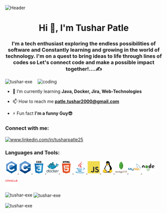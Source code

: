 
![Header](./headerr.png)

<h1 align="center">Hi 👋, I'm Tushar Patle</h1>
<h3 align="center">I'm a tech enthusiast exploring the endless possibilities of software and Constantly learning and growing in the world of technology. I'm on a quest to bring ideas to life through lines of codes so Let's connect code and make a possible impact together!....✍️</h3>

<img align="right" alt="coding" width="400" src="https://i.pinimg.com/originals/b7/93/ae/b793aebd01b9271b999d03dfaf76be21.gif">

<p align="left"> <img src="https://komarev.com/ghpvc/?username=tushar-exe&label=Profile%20views&color=0e75b6&style=flat" alt="tushar-exe" /> </p>

- 🌱 I’m currently learning **Java, Docker, Jira, Web-Technologies**

- 📫 How to reach me **patle.tushar2000@gmail.com**

- ⚡ Fun fact **I'm a funny Guy😎**

<h3 align="left">Connect with me:</h3>
<p align="left">
<a href="https://linkedin.com/in/www.linkedin.com/in/tusharpatle25" target="blank"><img align="center" src="https://raw.githubusercontent.com/rahuldkjain/github-profile-readme-generator/master/src/images/icons/Social/linked-in-alt.svg" alt="www.linkedin.com/in/tusharpatle25" height="30" width="40" /></a>
</p>

<h3 align="left">Languages and Tools:</h3>
<p align="left"> <a href="https://www.cprogramming.com/" target="_blank" rel="noreferrer"> <img src="https://raw.githubusercontent.com/devicons/devicon/master/icons/c/c-original.svg" alt="c" width="40" height="40"/> </a> <a href="https://www.w3schools.com/cpp/" target="_blank" rel="noreferrer"> <img src="https://raw.githubusercontent.com/devicons/devicon/master/icons/cplusplus/cplusplus-original.svg" alt="cplusplus" width="40" height="40"/> </a> <a href="https://www.w3schools.com/css/" target="_blank" rel="noreferrer"> <img src="https://raw.githubusercontent.com/devicons/devicon/master/icons/css3/css3-original-wordmark.svg" alt="css3" width="40" height="40"/> </a> <a href="https://www.docker.com/" target="_blank" rel="noreferrer"> <img src="https://raw.githubusercontent.com/devicons/devicon/master/icons/docker/docker-original-wordmark.svg" alt="docker" width="40" height="40"/> </a> <a href="https://www.w3.org/html/" target="_blank" rel="noreferrer"> <img src="https://raw.githubusercontent.com/devicons/devicon/master/icons/html5/html5-original-wordmark.svg" alt="html5" width="40" height="40"/> </a> <a href="https://www.java.com" target="_blank" rel="noreferrer"> <img src="https://raw.githubusercontent.com/devicons/devicon/master/icons/java/java-original.svg" alt="java" width="40" height="40"/> </a> <a href="https://developer.mozilla.org/en-US/docs/Web/JavaScript" target="_blank" rel="noreferrer"> <img src="https://raw.githubusercontent.com/devicons/devicon/master/icons/javascript/javascript-original.svg" alt="javascript" width="40" height="40"/> </a> <a href="https://www.linux.org/" target="_blank" rel="noreferrer"> <img src="https://raw.githubusercontent.com/devicons/devicon/master/icons/linux/linux-original.svg" alt="linux" width="40" height="40"/> </a> <a href="https://www.mongodb.com/" target="_blank" rel="noreferrer"> <img src="https://raw.githubusercontent.com/devicons/devicon/master/icons/mongodb/mongodb-original-wordmark.svg" alt="mongodb" width="40" height="40"/> </a> <a href="https://www.mysql.com/" target="_blank" rel="noreferrer"> <img src="https://raw.githubusercontent.com/devicons/devicon/master/icons/mysql/mysql-original-wordmark.svg" alt="mysql" width="40" height="40"/> </a> <a href="https://nodejs.org" target="_blank" rel="noreferrer"> <img src="https://raw.githubusercontent.com/devicons/devicon/master/icons/nodejs/nodejs-original-wordmark.svg" alt="nodejs" width="40" height="40"/> </a> <a href="https://www.oracle.com/" target="_blank" rel="noreferrer"> <img src="https://raw.githubusercontent.com/devicons/devicon/master/icons/oracle/oracle-original.svg" alt="oracle" width="40" height="40"/> </a> </p>

<p><img align="left" src="https://github-readme-stats.vercel.app/api/top-langs?username=tushar-exe&show_icons=true&locale=en&layout=compact" alt="tushar-exe" /></p>

<p>&nbsp;<img align="center" src="https://github-readme-stats.vercel.app/api?username=tushar-exe&show_icons=true&locale=en" alt="tushar-exe" /></p>

<p><img align="center" src="https://github-readme-streak-stats.herokuapp.com/?user=tushar-exe&" alt="tushar-exe" /></p>
